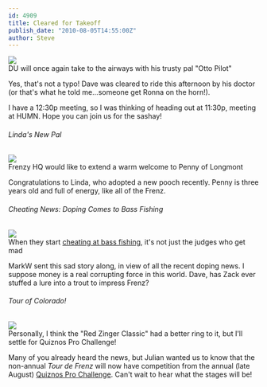 ```yaml
---
id: 4909
title: Cleared for Takeoff
publish_date: "2010-08-05T14:55:00Z"
author: Steve
---
```

![](http://www.flagstafffrenzy.org/wp-content/uploads/2010/08/ottopilot.jpg)  
DU will once again take to the airways with his trusty pal "Otto Pilot"

Yes, that's not a typo! Dave was cleared to ride this afternoon by his doctor (or that's what he told me...someone get Ronna on the horn!).

I have a 12:30p meeting, so I was thinking of heading out at 11:30p, meeting at HUMN. Hope you can join us for the sashay!

###### Linda's New Pal

![](http://www.flagstafffrenzy.org/wp-content/uploads/2010/08/penny.jpg)  
Frenzy HQ would like to extend a warm welcome to Penny of Longmont

Congratulations to Linda, who adopted a new pooch recently. Penny is three years old and full of energy, like all of the Frenz.

###### Cheating News: Doping Comes to Bass Fishing

![](http://www.flagstafffrenzy.org/wp-content/uploads/2010/08/fake-shark.jpg)  
When they start [cheating at bass fishing](http://www.grindtv.com/outdoor/blog/19468/cheating%20scandal%20at%20us%20open%20rocks%20bass-fishing%20community/), it's not just the judges who get mad

MarkW sent this sad story along, in view of all the recent doping news. I suppose money is a real corrupting force in this world. Dave, has Zack ever stuffed a lure into a trout to impress Frenz?

###### Tour of Colorado!

![](http://www.flagstafffrenzy.org/wp-content/uploads/2010/08/quiznos.jpg)  
Personally, I think the "Red Zinger Classic" had a better ring to it, but I'll settle for Quiznos Pro Challenge!

Many of you already heard the news, but Julian wanted us to know that the non-annual _Tour de Frenz_ will now have competition from the annual (late August) [Quiznos Pro Challenge](http://www.cyclingnews.com/news/lance-armstrong-announces-the-quiznos-pro-challenge). Can't wait to hear what the stages will be!
